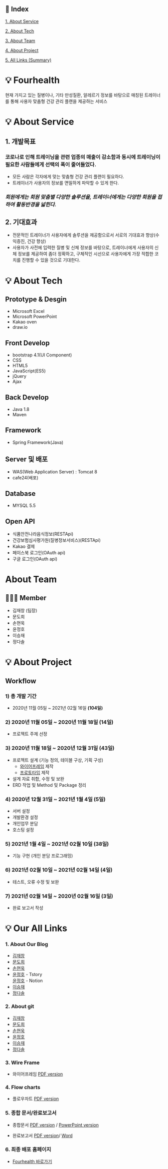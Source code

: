 ## 📇 Index
[1. About Service](https://github.com/Kim-0411/fourhealth#about-service)

[2. About Tech](https://github.com/Kim-0411/fourhealth#about-tech)

[3. About Team](https://github.com/Kim-0411/fourhealth#about-team)

[4. About Project](https://github.com/Kim-0411/fourhealth#about-project)

[5. All Links (Summary)](https://github.com/Kim-0411/fourhealth#our-all-links)


# 💡 <b>Fourhealth</b>

현재 가지고 있는 질병이나, 기타 만성질환, 알레르기 정보를 바탕으로 매칭된 트레이너를 통해 사용자 맞춤형 건강 관리 플랜을 제공하는 서비스

# 💡 About Service

## 1. 개발목표


### 코로나로 인해 트레이닝을 관련 업종의 매출이 감소함과 동시에 트레이닝이 필요한 사람들에게 선택의 폭이 줄어들었다.

- 모든 사람은 각자에게 맞는 맞춤형 건강 관리 플랜이 필요하다.
- 트레이너가 사용자의 정보를 면밀하게 파악할 수 있게 한다.

 ### <b><i>회원에게는 회원 맞춤별 다양한 솔루션을, 트레이너에게는 다양한 회원을 접하여 활동반경을 넓힌다. </i></b>

## 2. 기대효과
-  전문적인 트레이너가 사용자에게 솔루션을 제공함으로서 서로의 기대효과 향상(수익증진, 건강 향상)
- 사용자가 사전에 입력한 질병 및 신체 정보를 바탕으로, 트레이너에게 사용자의 신체 정보를 제공하여 좀더 정확하고, 구체적인 시선으로 사용자에게 가장 적합한 코치를 진행할 수 있을 것으로 기대한다.
# 💡 About Tech

## Prototype & Desgin

- Microsoft Excel
- Microsoft PowerPoint
- Kakao oven
- draw.io

## Front Develop

- bootstrap 4.1(UI Component)
- CSS
- HTML5
- JavaScript(ES5)
- jQuery
- Ajax

## Back Develop

- Java 1.8
- Maven

## Framework
- Spring Framework(Java)

## Server 및 배포

- WAS(Web Application Server) : Tomcat 8
- cafe24(배포)

## Database

- MYSQL 5.5

## Open API

- 식품안전나라음식정보(RESTApi)
- 건강보험심사평가원(질병정보서비스)(RESTApi)
- Kakao 결제
- 페이스북 로그인(OAuth api)
- 구글 로그인(OAuth api)

# About Team

## 🧑‍🤝‍🧑 Member

- 김재창 (팀장)
- 문도희
- 손현욱
- 윤정호
- 이승재
- 정다솔

# 💡 About Project

## Workflow

### 1) 총 개발 기간 
-  2020년 11월 05일 ~ 2021년 02월 16일 <b>(104일)</b>
### 2) 2020년 11월 05일 ~ 2020년 11월 18일 <b>(14일)</b>
- 프로젝트 주제 선정
### 3) 2020년 11월 18일 ~ 2020년 12월 31일 <b>(43일)</b>
- 프로젝트 설계 (기능 정의, 테이블 구상, 기획 구성)
   - [와이어프레임](static/Fourhealth_wireframe.pdf) 제작
   - [프로토타입](static/Fourhealth_flowchart.pdf) 제작
- 설계 자료 취합, 수정 및 보완
- ERD 작업 및 Method 및 Package 정리
### 4) 2020년 12월 31일 ~ 2021년 1월 4일 <b>(5일)</b>
- 서버 설정
- 개발환경 설정
- 개인업무 분담
- 호스팅 설정
### 5) 2021년 1월 4일 ~ 2021년 02월 10일 <b>(38일)</b>
- 기능 구현 (개인 분담 프로그래밍)
### 6) 2021년 02월 10일 ~ 2021년 02월 14일 <b>(4일)</b>
- 테스트, 오류 수정 및 보완
### 7) 2021년 02월 14일 ~ 2020년 02월 16일 <b>(3일)</b>
- 완료 보고서 작성
# 💡 Our All Links

### 1. About Our Blog

- [김재창](https://blog.naver.com/kjc0411)
- [문도희](https://g-ret.tistory.com/)
- [손현욱](https://blog.naver.com/thsgusdnr123)
- [윤정호](https://make-something.tistory.com) - Tstory  
  [윤정호](https://www.notion.so/jeongoworkshop/921f7e6fb42b4c10ab828d2480040ad4) - Notion  
- [이승재](https://octoberls.blogspot.com)
- [정다솔](https://blog.naver.com/internal_c)

### 2. About git
- [김재창](https://github.com/Kim-0411)
- [문도희](https://github.com/gret8024)
- [손현욱](https://github.com/sonhyunuk)
- [윤정호](https://github.com/wjdgh7587)
- [이승재](https://github.com/octoberls)
- [정다솔](https://github.com/internal7) 

### 3. Wire Frame
- 와이어프레임 [PDF version](static/Fourhealth_wireframe.pdf)

### 4. Flow charts
- 플로우차트 [PDF version](static/Fourhealth_flowchart.pdf)

### 5. 종합 문서/완료보고서
- 종합문서 [PDF version](static/Fourhealth_total.pdf) / [PowerPoint version](static/Fourhealth와이어프레임.플로우차트.pptx)

- 완료보고서 [PDF version](static/fourhealth프로젝트_완료보고서.pdf)/ [Word](static/fourhealth_프로젝트_완료보고서.docx)
### 6. 최종 배포 홈페이지
- [Fourhealth 바로가기](http://kjc0411.cafe24.com)